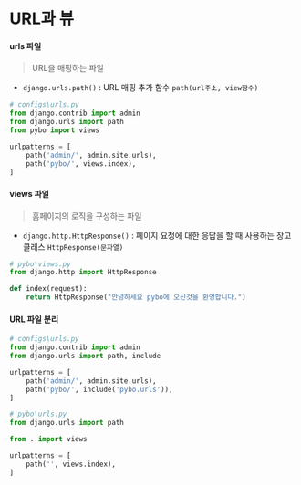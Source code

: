 # URL과 뷰

#### urls 파일 

>  URL을 매핑하는 파일

- `django.urls.path()` : URL 매핑 추가 함수
  `path(url주소, view함수)`

```python
# configs\urls.py
from django.contrib import admin
from django.urls import path
from pybo import views

urlpatterns = [
    path('admin/', admin.site.urls),
    path('pybo/', views.index),
]
```

#### views 파일

> 홈페이지의 로직을 구성하는 파일

- `django.http.HttpResponse()` : 페이지 요청에 대한 응답을 할 때 사용하는 장고 클래스
  `HttpResponse(문자열)`

```python
# pybo\views.py
from django.http import HttpResponse

def index(request):
    return HttpResponse("안녕하세요 pybo에 오신것을 환영합니다.")
```

#### URL 파일 분리

```python
# configs\urls.py
from django.contrib import admin
from django.urls import path, include

urlpatterns = [
    path('admin/', admin.site.urls),
    path('pybo/', include('pybo.urls')),
]
```

```python
# pybo\urls.py
from django.urls import path

from . import views

urlpatterns = [
    path('', views.index),
]
```


